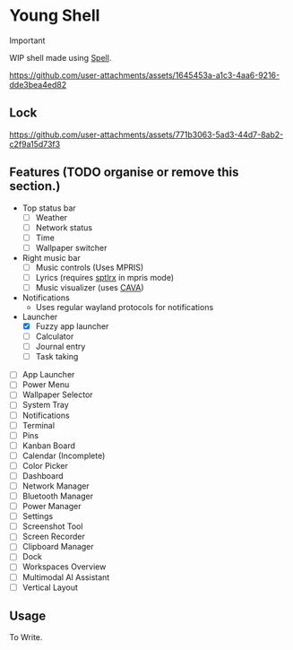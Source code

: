 # Young Shell

> [!IMPORTANT]
> WIP shell made using [Spell](https://github.com/VimYoung/Spell).

<!-- ![](https://raw.githubusercontent.com/VimYoung/Young-Shell/main/assets/bar.mp4) -->
https://github.com/user-attachments/assets/1645453a-a1c3-4aa6-9216-dde3bea4ed82

## Lock
https://github.com/user-attachments/assets/771b3063-5ad3-44d7-8ab2-c2f9a15d73f3



## Features (TODO organise or remove this section.)

- Top status bar
  - [ ] Weather
  - [ ] Network status
  - [ ] Time
  - [ ] Wallpaper switcher
- Right music bar
  - [ ] Music controls (Uses MPRIS)
  - [ ] Lyrics (requires [sptlrx](https://github.com/raitonoberu/sptlrx) in mpris mode)
  - [ ] Music visualizer (uses [CAVA](https://github.com/karlstav/cava))
- Notifications
  - Uses regular wayland protocols for notifications
- Launcher
  - [x] Fuzzy app launcher
  - [ ] Calculator
  - [ ] Journal entry
  - [ ] Task taking

- [ ] App Launcher
- [ ] Power Menu
- [ ] Wallpaper Selector
- [ ] System Tray
- [ ] Notifications
- [ ] Terminal
- [ ] Pins
- [ ] Kanban Board
- [ ] Calendar (Incomplete)
- [ ] Color Picker
- [ ] Dashboard
- [ ] Network Manager
- [ ] Bluetooth Manager
- [ ] Power Manager
- [ ] Settings
- [ ] Screenshot Tool
- [ ] Screen Recorder
- [ ] Clipboard Manager
- [ ] Dock
- [ ] Workspaces Overview
- [ ] Multimodal AI Assistant
- [ ] Vertical Layout

## Usage

To Write.
